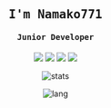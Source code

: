 <div align="center">
<samp>

## I'm Namako771
#### Junior Developer
</samp>

![](https://img.shields.io/twitter/follow/Namanko771?label=Twitter&logo=twitter&style=flat)
![](https://img.shields.io/badge/-Windows-0078D6.svg?logo=windows&style=flat)
![](https://img.shields.io/badge/-Raspberry%20Pi-C51A4A.svg?logo=raspberry-pi&style=flat)
![](https://img.shields.io/badge/-intellij%20IDEA-000.svg?logo=intellij-idea&style=flat)

![stats](https://github-readme-stats.vercel.app/api?username=Namako771&hide=contribs&count_private=true&show_icons=true&theme=tokyonight)

![lang](https://github-readme-stats.vercel.app/api/top-langs/?username=Namako771&layout=compact&theme=tokyonight)

</div>
